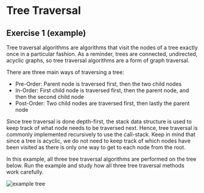 # Tree Traversal

## Exercise 1 (example)

Tree traversal algorithms are algorithms that visit the nodes of a tree exactly once in a particular fashion. 
As a reminder, trees are connected, undirected, acyclic graphs, so tree traversal algorithms are a form of graph traversal.

There are three main ways of traversing a tree:
* Pre-Order: Parent node is traversed first, then the two child nodes
* In-Order: First child node is traversed first, then the parent node, and then the second child node
* Post-Order: Two child nodes are traversed first, then lastly the parent node

Since tree traversal is done depth-first, the stack data structure is used to keep track of what node needs to be traversed next.
Hence, tree traversal is commonly implemented recursively to use the call-stack.
Keep in mind that since a tree is acyclic, we do not need to keep track of which nodes have been visited as there is only one way to get to each node from the root.

In this example, all three tree traversal algorithms are performed on the tree below.
Run the example and study how all three tree traversal methods work carefully.

![example tree](./tutorial2/tree_traversal/image.png)